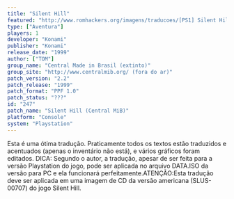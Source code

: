 ```yaml
---
title: "Silent Hill"
featured: "http://www.romhackers.org/imagens/traducoes/[PS1] Silent Hill - Central MiB - 1.jpg"
type: ["Aventura"]
players: 1
developer: "Konami"
publisher: "Konami"
release_date: "1999"
author: ["TOM"]
group_name: "Central Made in Brasil (extinto)"
group_site: "http://www.centralmib.org/ (fora do ar)"
patch_version: "2.2"
patch_release: "1999"
patch_format: "PPF 1.0"
patch_status: "???"
id: "247"
patch_name: "Silent Hill (Central MiB)"
platform: "Console"
system: "Playstation"
---
```


Esta é uma ótima tradução. Praticamente todos os textos estão traduzidos e acentuados (apenas o inventário não está), e vários gráficos foram editados. DICA: Segundo o autor, a tradução, apesar de ser feita para a versão Playstation do jogo, pode ser aplicada no arquivo DATA.ISO da versão para PC e ela funcionará perfeitamente.ATENÇÃO:Esta tradução deve ser aplicada em uma imagem de CD da versão americana (SLUS-00707) do jogo Silent Hill.